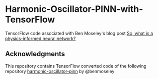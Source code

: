 # Harmonic-Oscillator-PINN-with-TensorFlow
TensorFlow code associated with Ben Moseley's blog post [So, what is a physics-informed neural network?](https://benmoseley.blog/my-research/so-what-is-a-physics-informed-neural-network/)

## Acknowledgments
This repository contains TensorFlow converted code of the following repository
[harmonic-oscillator-pinn](https://github.com/benmoseley/harmonic-oscillator-pinn) by @benmoseley
